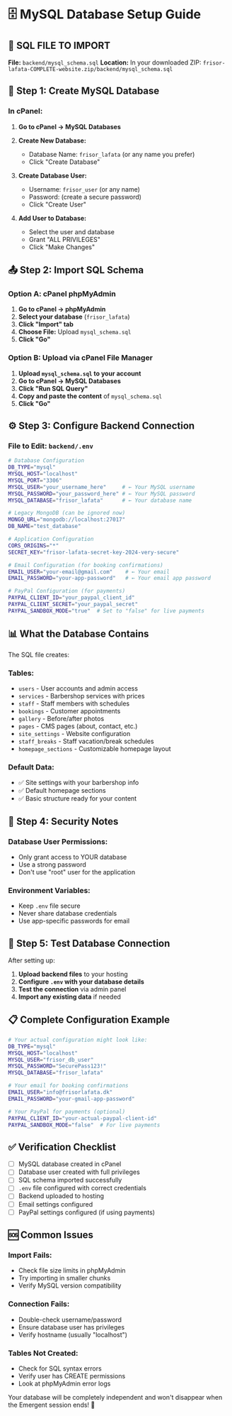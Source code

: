 # 🗄️ MySQL Database Setup Guide

## 📁 **SQL FILE TO IMPORT**

**File:** `backend/mysql_schema.sql`
**Location:** In your downloaded ZIP: `frisor-lafata-COMPLETE-website.zip/backend/mysql_schema.sql`

## 🔧 **Step 1: Create MySQL Database**

### **In cPanel:**
1. **Go to cPanel → MySQL Databases**
2. **Create New Database:**
   - Database Name: `frisor_lafata` (or any name you prefer)
   - Click "Create Database"

3. **Create Database User:**
   - Username: `frisor_user` (or any name)
   - Password: (create a secure password)
   - Click "Create User"

4. **Add User to Database:**
   - Select the user and database
   - Grant "ALL PRIVILEGES"
   - Click "Make Changes"

## 📤 **Step 2: Import SQL Schema**

### **Option A: cPanel phpMyAdmin**
1. **Go to cPanel → phpMyAdmin**
2. **Select your database** (`frisor_lafata`)
3. **Click "Import" tab**
4. **Choose File:** Upload `mysql_schema.sql`
5. **Click "Go"**

### **Option B: Upload via cPanel File Manager**
1. **Upload `mysql_schema.sql` to your account**
2. **Go to cPanel → MySQL Databases**
3. **Click "Run SQL Query"**
4. **Copy and paste the content** of `mysql_schema.sql`
5. **Click "Go"**

## ⚙️ **Step 3: Configure Backend Connection**

### **File to Edit:** `backend/.env`

```bash
# Database Configuration
DB_TYPE="mysql"
MYSQL_HOST="localhost"
MYSQL_PORT="3306"
MYSQL_USER="your_username_here"     # ← Your MySQL username
MYSQL_PASSWORD="your_password_here" # ← Your MySQL password  
MYSQL_DATABASE="frisor_lafata"      # ← Your database name

# Legacy MongoDB (can be ignored now)
MONGO_URL="mongodb://localhost:27017"
DB_NAME="test_database"

# Application Configuration
CORS_ORIGINS="*"
SECRET_KEY="frisor-lafata-secret-key-2024-very-secure"

# Email Configuration (for booking confirmations)
EMAIL_USER="your-email@gmail.com"    # ← Your email
EMAIL_PASSWORD="your-app-password"   # ← Your email app password

# PayPal Configuration (for payments)
PAYPAL_CLIENT_ID="your_paypal_client_id"
PAYPAL_CLIENT_SECRET="your_paypal_secret"
PAYPAL_SANDBOX_MODE="true"  # Set to "false" for live payments
```

## 📊 **What the Database Contains**

The SQL file creates:

### **Tables:**
- `users` - User accounts and admin access
- `services` - Barbershop services with prices
- `staff` - Staff members with schedules
- `bookings` - Customer appointments
- `gallery` - Before/after photos
- `pages` - CMS pages (about, contact, etc.)
- `site_settings` - Website configuration
- `staff_breaks` - Staff vacation/break schedules
- `homepage_sections` - Customizable homepage layout

### **Default Data:**
- ✅ Site settings with your barbershop info
- ✅ Default homepage sections
- ✅ Basic structure ready for your content

## 🔐 **Step 4: Security Notes**

### **Database User Permissions:**
- Only grant access to YOUR database
- Use a strong password
- Don't use "root" user for the application

### **Environment Variables:**
- Keep `.env` file secure
- Never share database credentials
- Use app-specific passwords for email

## 🚀 **Step 5: Test Database Connection**

After setting up:

1. **Upload backend files** to your hosting
2. **Configure `.env` with your database details**
3. **Test the connection** via admin panel
4. **Import any existing data** if needed

## 📋 **Complete Configuration Example**

```bash
# Your actual configuration might look like:
DB_TYPE="mysql"
MYSQL_HOST="localhost"
MYSQL_USER="frisor_db_user"
MYSQL_PASSWORD="SecurePass123!"
MYSQL_DATABASE="frisor_lafata"

# Your email for booking confirmations
EMAIL_USER="info@frisorlafata.dk"
EMAIL_PASSWORD="your-gmail-app-password"

# Your PayPal for payments (optional)
PAYPAL_CLIENT_ID="your-actual-paypal-client-id"
PAYPAL_SANDBOX_MODE="false"  # For live payments
```

## ✅ **Verification Checklist**

- [ ] MySQL database created in cPanel
- [ ] Database user created with full privileges
- [ ] SQL schema imported successfully
- [ ] `.env` file configured with correct credentials
- [ ] Backend uploaded to hosting
- [ ] Email settings configured
- [ ] PayPal settings configured (if using payments)

## 🆘 **Common Issues**

### **Import Fails:**
- Check file size limits in phpMyAdmin
- Try importing in smaller chunks
- Verify MySQL version compatibility

### **Connection Fails:**
- Double-check username/password
- Ensure database user has privileges
- Verify hostname (usually "localhost")

### **Tables Not Created:**
- Check for SQL syntax errors
- Verify user has CREATE permissions
- Look at phpMyAdmin error logs

Your database will be completely independent and won't disappear when the Emergent session ends! 🎉